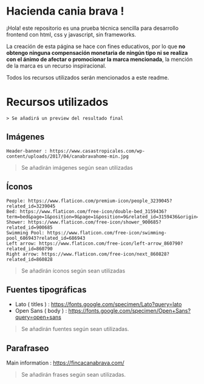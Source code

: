 # Hacienda cania brava !

¡Hola! este repositorio es una prueba técnica sencilla para desarrollo frontend con html, css y javascript, sin frameworks.

La creación de esta página se hace con fines educativos, por lo que **no obtengo ninguna compensación monetaria de ningún tipo ni se realiza con el ánimo de afectar o promocionar la marca mencionada**, la mención de la marca es un recurso inspiracional.

Todos los recursos utilizados serán mencionados a este readme.

# Recursos utilizados
	> Se añadirá un preview del resultado final
## Imágenes
	Header-banner : https://www.casastropicales.com/wp-content/uploads/2017/04/canabravahome-min.jpg
> Se añadirán imágenes según sean utilizadas

## Íconos
	People: https://www.flaticon.com/premium-icon/people_3239045?related_id=3239045
	Bed: https://www.flaticon.com/free-icon/double-bed_3159436?term=bed&page=1&position=9&page=1&position=9&related_id=3159436&origin=search
	Shower: https://www.flaticon.com/free-icon/shower_900685?related_id=900685
	Swimming Pool: https://www.flaticon.com/free-icon/swimming-pool_686943?related_id=686943
	Left arrow: https://www.flaticon.com/free-icon/left-arrow_860790?related_id=860790
	Right arrow: https://www.flaticon.com/free-icon/next_860828?related_id=860828

> Se añadirán íconos según sean utilizadas

## Fuentes tipográficas
- Lato ( titles ) : https://fonts.google.com/specimen/Lato?query=lato
- Open Sans ( body ) : https://fonts.google.com/specimen/Open+Sans?query=open+sans

> Se añadirán fuentes según sean utilizadas.

## Parafraseo

Main information : https://fincacanabrava.com/

> Se añadirán frases según sean utilizadas.